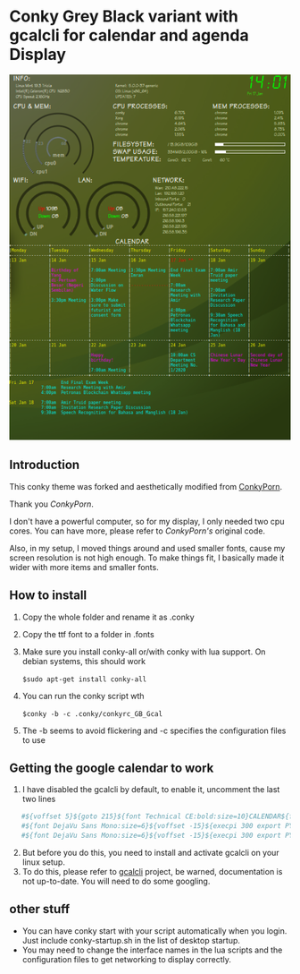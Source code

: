 # Conky Grey Black variant with gcalcli for calendar and agenda Display

![Screenshot](https://github.com/joeynor/Conky-GB-Gcal/blob/master/Screenshot_2020-01-17_14-01-39.png)


## Introduction

This conky theme was forked and aesthetically modified from [ConkyPorn](https://github.com/ConkyPorn/Conky-Grey-Black-1).

Thank you _ConkyPorn_.

I don't have a powerful computer, so for my display, I only needed two cpu cores. You can have more, please refer to _ConkyPorn's_ original code.

Also, in my setup, I moved things around and used smaller fonts, cause my screen resolution is not high enough.
To make things fit, I basically made it wider with more items and smaller fonts. 


## How to install

1. Copy the whole folder and rename it as .conky
2. Copy the ttf font to a folder in .fonts
2. Make sure you install conky-all or/with conky with lua support. On debian systems, this should work

   ``$sudo apt-get install conky-all``

3. You can run the conky script wth

   ``$conky -b -c .conky/conkyrc_GB_Gcal``

4. The -b seems to avoid flickering and -c specifies the configuration files to use 

## Getting the google calendar to work

1. I have disabled the gcalcli by default, to enable it, uncomment the last two lines

```bash
   #${voffset 5}${goto 215}${font Technical CE:bold:size=10}CALENDAR${font}
   #${font DejaVu Sans Mono:size=6}${voffset -15}${execpi 300 export PYTHONIOENCODING=utf8 && gcalcli --conky --nolineart calw 2 --monday --width 15}
   #${font DejaVu Sans Mono:size=6}${voffset -15}${execpi 300 export PYTHONIOENCODING=utf8 && gcalcli --conky --nolineart agenda}
```

2. But before you do this, you need to install and activate gcalcli on your linux setup.
3. To do this, please refer to [gcalcli](https://github.com/insanum/gcalcli) project, be warned, documentation is not up-to-date. You will need to do some googling.

## other stuff

* You can have conky start with your script automatically when you login. Just include conky-startup.sh in the list of desktop startup.
* You may need to change the interface names in the lua scripts and the configuration files to get networking to display correctly.
